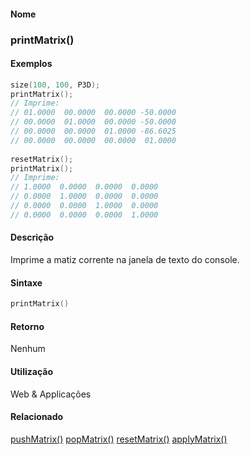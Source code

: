
#### Nome
### printMatrix()

#### Exemplos

```pde
size(100, 100, P3D); 
printMatrix(); 
// Imprime: 
// 01.0000  00.0000  00.0000 -50.0000 
// 00.0000  01.0000  00.0000 -50.0000 
// 00.0000  00.0000  01.0000 -86.6025 
// 00.0000  00.0000  00.0000  01.0000 
 
resetMatrix(); 
printMatrix(); 
// Imprime: 
// 1.0000  0.0000  0.0000  0.0000 
// 0.0000  1.0000  0.0000  0.0000 
// 0.0000  0.0000  1.0000  0.0000 
// 0.0000  0.0000  0.0000  1.0000 

```



#### Descrição
Imprime a matiz corrente na janela de texto do console.


#### Sintaxe
```pde
printMatrix()

```

#### Retorno

	
Nenhum

#### Utilização

	
Web & Applicações

#### Relacionado
[pushMatrix()](pushMatrix_
)
[popMatrix()](popMatrix_
)
[resetMatrix()](resetMatrix_
)
[applyMatrix()](applyMatrix_
)

